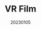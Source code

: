 ---
title: "VR Film"
team: "Arhan Sarkar | Sumeet Shridhar Birje | Abhishek Purushottam Kushwaha | Abhishek Yadav"
tags: VR-Film

video_provider: "youtube"
video_id:

header:
    teaser: /assets/img/projects/2023/course_project_13.jpg

overview: Add a short description of your project here. Here, you can mention about the type of application or game you have created. You may also mention bout the objectives of your project and the intent behind the concept. You can add certain details about the outcome, such as what the user will experience, in what medium and using what devices.


project-link:

active: "yes"
type: "course"
year: "2023"
date: 20230105

---